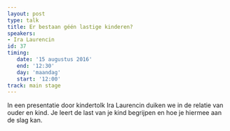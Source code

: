 ```yaml
---
layout: post
type: talk
title: Er bestaan géén lastige kinderen?
speakers:
- Ira Laurencin
id: 37
timing: 
   date: '15 augustus 2016'
   end: '12:30'
   day: 'maandag'
   start: '12:00'
track: main stage
---
```

In een presentatie door kindertolk Ira Laurencin duiken we in de relatie van ouder en kind. Je leert de last van je kind begrijpen en hoe je hiermee aan de slag kan.